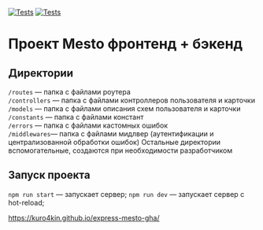 [![Tests](../../actions/workflows/tests-13-sprint.yml/badge.svg)](../../actions/workflows/tests-13-sprint.yml) [![Tests](../../actions/workflows/tests-14-sprint.yml/badge.svg)](../../actions/workflows/tests-14-sprint.yml)
# Проект Mesto фронтенд + бэкенд

## Директории

`/routes` — папка с файлами роутера  
`/controllers` — папка с файлами контроллеров пользователя и карточки   
`/models` — папка с файлами описания схем пользователя и карточки  
`/constants` — папка с файлами констант   
`/errors` — папка с файлами кастомных ошибок  
`/middlewares`— папка с файлами мидлвер (аутентификации и централизованной обработки ошибок)
Остальные директории вспомогательные, создаются при необходимости разработчиком

## Запуск проекта

`npm run start` — запускает сервер;
`npm run dev` — запускает сервер с hot-reload;

https://kuro4kin.github.io/express-mesto-gha/
